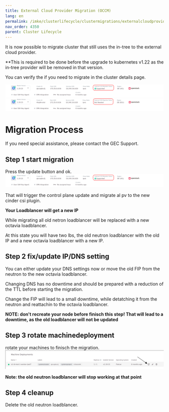 ```yaml
---
title: External Cloud Provider Migration (OCCM)
lang: en
permalink: /imke/clusterlifecycle/clustermigrations/externalcloudprovider
nav_order: 4350
parent: Cluster Lifecycle
---
```


It is now possible to migrate cluster that still uses the in-tree to the external cloud provider.

**This is required to be done before the upgrade to kubernetes v1.22 as the in-tree provider will be removed in that version.

You can verify the if you need to migrate in the cluster details page.

![migration needed](migration-needed.png)
![migration not needed](migration-not-needed.png)

# Migration Process

If you need special assistance, please contact the GEC Support.

## Step 1 start migration

Press the update button and ok.
![migration needed](migration-needed.png)

That will trigger the control plane update and migrate al pv to the new cinder csi plugin.

**Your Loadblancer will get a new IP**

While migrating all old netron loadblancer will be replaced with a new octavia loadblancer.

At this state you will have two lbs, the old neutron loadblancer with the old IP and a new octavia loadblancer with a new IP.

## Step 2 fix/update IP/DNS setting

You can either update your DNS settings now or move the old FIP from the neutron to the new octavia loadblancer.

Changing DNS has no downtime and should be prepared with a reduction of the TTL before starting the migration.

Change the FIP will lead to a small downtime, while detatching it from the neutron and reattachin to the octavia loadblancer.

**NOTE: don't recreate your node before finisch this step! That will lead to a downtime, as the old loadblancer will not be updated**

## Step 3 rotate machinedeployment

rotate your machines to finisch the migration.
![worker rotation](rotate-nodes.png)

**Note: the old neutron loadblancer will stop working at that point**

## Step 4 cleanup

Delete the old neutron loadblancer.
